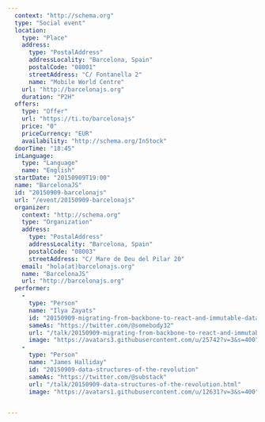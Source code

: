 ```yaml
---
  context: "http://schema.org"
  type: "Social event"
  location: 
    type: "Place"
    address: 
      type: "PostalAddress"
      addressLocality: "Barcelona, Spain"
      postalCode: "08001"
      streetAddress: "C/ Fontanella 2"
      name: "Mobile World Centre"
    url: "http://barcelonajs.org"
    duration: "P2H"
  offers: 
    type: "Offer"
    url: "https://ti.to/barcelonajs"
    price: "0"
    priceCurrency: "EUR"
    availability: "http://schema.org/InStock"
  doorTime: "18:45"
  inLanguage: 
    type: "Language"
    name: "English"
  startDate: "20150909T19:00"
  name: "BarcelonaJS"
  id: "20150909-barcelonajs"
  url: "/event/20150909-barcelonajs"
  organizer: 
    context: "http://schema.org"
    type: "Organization"
    address: 
      type: "PostalAddress"
      addressLocality: "Barcelona, Spain"
      postalCode: "08003"
      streetAddress: "C/ Mare de Deu del Pilar 20"
    email: "hola(at)barcelonajs.org"
    name: "BarcelonaJS"
    url: "http://barcelonajs.org"
  performer: 
    - 
      type: "Person"
      name: "Ilya Zayats"
      id: "20150909-migrating-from-backbone-to-react-and-immutable-data-without-brain-overload"
      sameAs: "https://twitter.com/@somebody32"
      url: "/talk/20150909-migrating-from-backbone-to-react-and-immutable-data-without-brain-overload.html"
      image: "https://avatars3.githubusercontent.com/u/25742?v=3&s=400"
    - 
      type: "Person"
      name: "James Halliday"
      id: "20150909-data-structures-of-the-revolution"
      sameAs: "https://twitter.com/@substack"
      url: "/talk/20150909-data-structures-of-the-revolution.html"
      image: "https://avatars1.githubusercontent.com/u/12631?v=3&s=400"


---
```

